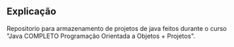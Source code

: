 ## Explicação

Repositorio para armazenamento de projetos de java feitos durante o curso "Java COMPLETO Programação Orientada a Objetos + Projetos".
